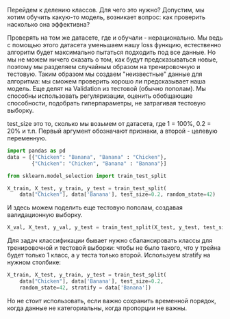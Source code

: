 Перейдем к делению классов. Для чего это нужно? Допустим, мы хотим обучить какую-то модель, возникает вопрос: как проверить насколько она эффективна?

Проверять на том же датасете, где и обучали - нерационально. Мы ведь с помощью этого датасета уменьшаем нашу loss функцию, естественно алгоритм будет максимально пытаться подходить под все данные. Но мы не можем ничего сказать о том, как будут предсказываться новые, поэтому мы разделяем случайным образом на тренировочную и тестовую. Таким образом мы создаем "неизвестные" данные для алгоритма: мы сможем проверить хорошо ли предсказывает наша модель. Еще делят на Validation из тестовой (обычно пополам). Мы способны использовать регуляризации, оценить обобщающие способности, подобрать гиперпараметры, не затрагивая тестовую выборку.

test_size это то, сколько мы возьмем от датасета, где 1 = 100%, 0.2 = 20% и т.п. Первый аргумент обозначают признаки, а второй - целевую переменную.

``` python
import pandas as pd
data = [{"Chicken": "Banana", "Banana" : "Chicken"},
		{"Chicken": "Chicken", "Banana" : "Banana"}]
```

``` python
from sklearn.model_selection import train_test_split

X_train, X_test, y_train, y_test = train_test_split(
    data["Chicken"], data['Banana'], test_size=0.2, random_state=42)
```

И здесь можем поделить еще тестовую пополам, создавая валидационную выборку.

``` python
X_val, X_test, y_val, y_test = train_test_split(X_test, y_test, test_size=0.5, random_state=42)
```

Для задач классификации бывает нужно сбалансировать классы для тренировочной и тестовой выборки: чтобы не было такого, что у трейна будет только 1 класс, а у теста только второй. Используем stratify на нужном столбике:

``` python
X_train, X_test, y_train, y_test = train_test_split(
    data["Chicken"], data['Banana'], test_size=0.2, 
    random_state=42, stratify = data['Banana'])
```

Но не стоит использовать, если важно сохранить временной порядок, когда данные не категориальны, когда пропорции не важны.


